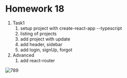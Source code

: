 # Homework 18
1. Task1
   1. setup project with create-react-app --typescript
   2. listing of projects
   3. add project with update
   4. add header, sidebar
   5. add login, signUp, forgot 
2. Advanced
   1. add react-router   
   
![789](https://user-images.githubusercontent.com/51996182/74555391-4b7c9080-4f64-11ea-8edb-ed57b417cada.gif)


